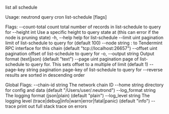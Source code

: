 list all schedule

Usage:
  neutrond query cron list-schedule [flags]

Flags:
      --count-total       count total number of records in list-schedule to query for
      --height int        Use a specific height to query state at (this can error if the node is pruning state)
  -h, --help              help for list-schedule
      --limit uint        pagination limit of list-schedule to query for (default 100)
      --node string       <host>:<port> to Tendermint RPC interface for this chain (default "tcp://localhost:26657")
      --offset uint       pagination offset of list-schedule to query for
  -o, --output string     Output format (text|json) (default "text")
      --page uint         pagination page of list-schedule to query for. This sets offset to a multiple of limit (default 1)
      --page-key string   pagination page-key of list-schedule to query for
      --reverse           results are sorted in descending order

Global Flags:
      --chain-id string     The network chain ID
      --home string         directory for config and data (default "/Users/user/.neutrond")
      --log_format string   The logging format (json|plain) (default "plain")
      --log_level string    The logging level (trace|debug|info|warn|error|fatal|panic) (default "info")
      --trace               print out full stack trace on errors
